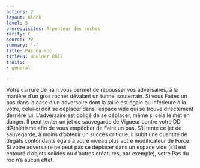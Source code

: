 ```yaml
---
actions: 2
layout: block
level: 5
prerequisites: Arpenteur des roches
rarity: C
source: ??
summary: '-'
title: Pas du roc
titleEN: Boulder Roll
traits:
- general

---
```


<p>Votre carrure de nain vous permet de repousser vos adversaires, à la manière d’un gros rocher dévalant un tunnel souterrain. Si vous Faites un pas dans la case d’un adversaire dont la taille est égale ou inférieure à la vôtre, celui‑ci doit se déplacer dans l’espace vide qui se trouve directement derrière lui. L’adversaire est obligé de se déplacer, même si cela le met en danger. Il peut tenter un jet de sauvegarde de Vigueur contre votre DD d’Athlétisme afin de vous empêcher de Faire un pas. S’il tente ce jet de sauvegarde, à moins d’obtenir un succès critique, il subit une quantité de dégâts contondants égale à votre niveau plus votre modificateur de Force. Si votre adversaire ne peut pas se déplacer dans un espace vide (s’il est entouré d’objets solides ou d’autres créatures, par exemple), votre Pas du roc n’a aucun effet.</p>